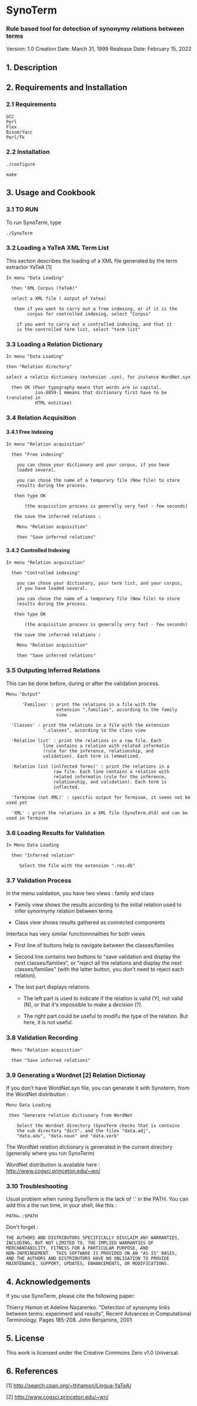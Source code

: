 # SynoTerm
### Rule based tool for detection of synonymy relations between terms

Version: 1.0
Creation Date: March 31, 1999
Realease Date: February 15, 2022


## 1. Description

## 2. Requirements and Installation

### 2.1 Requirements

    GCC
    Perl
    Flex
    Bisom/Yacc
    Perl/Tk

### 2.2 Installation

    ./configure

    make

## 3. Usage and Cookbook

### 3.1 TO RUN

  To run SynoTerm, type

    ./SynoTerm


### 3.2 Loading a YaTeA XML Term List

  This section describes the loading of a XML file generated by the term extractor YaTeA [1]

    In menu "Data Loading"

      then "XML Corpus (YaTeA)"

      select a XML file ( output of Yatea)

       then if you want to carry out a free indexing, or if it is the
            corpus for controlled indexing, select "Corpus"

  	    if you want to carry out a controlled indexing, and that it
	    is the controlled term list, select "term list"
 

### 3.3 Loading a Relation Dictionary
  
    In menu "Data Loading"

    then "Relation directory"

    select a relatio dictionary (extension .syn), for instance WordNet.syn

      then OK (Poor typography means that words are in capital,
               iso-8859-1 mmeans that dictionary first have to be translated in
               HTML entities)

### 3.4 Relation Acquisition

#### 3.4.1 Free Indexing

    In menu "Relation acquisition"
 
      then "Free indexing"

        you can chose your dictionary and your corpus, if you have
        loaded several.

        you can chose the name of a temporary file (New file) to store
        results during the process.

       then type OK 

           (the acquisition process is generally very fast - few seconds)

       the save the inferred relations :

        Menu "Relation acquisition"

        then "Save inferred relations"

#### 3.4.2 Controlled Indexing

    In menu "Relation acquisition"

      then "Controlled indexing"

        you can chose your dictionary, your term list, and your corpus,
        if you have loaded several.

        you can chose the name of a temporary file (New file) to store
        results during the process.

       then type OK 

           (the acquisition process is generally very fast - few seconds)

       the save the inferred relations :

        Menu "Relation acquisition"

        then "Save inferred relations"

### 3.5 Outputing Inferred Relations

 This can be done before, during or after the validation process.


    Menu "Output"

          'Families' : print the relations in a file with the
                       extension ".families", according to the family
                       view

	  'Classes' : print the relations in a file with the extension
	              ".classes", according to the class view

	  'Relation list' : print the relations in a raw file. Each
	              line contains a relation with related informatin
	              (rule for the inference, relationship, and
	              validation). Each term is lemmatized.

	  'Relation list (inlfected forms)' : print the relations in a
	                  raw file. Each line contains a relation with
	                  related informatin (rule for the inference,
	                  relationship, and validation). Each term is
	                  inflected.

	  'Terminae (not XML)' : specific output for Terminae, it seems not be used yet

	  'XML' : print the relations in a XML file (SynoTerm.dtd) and can be used in Terminae



### 3.6 Loading Results for Validation

    In Menu Data Loading

      then "Inferred relation" 

         Select the file with the extension ".res.db"


### 3.7 Validation Process

  In the menu validation, you have two views : family and class

  - Family view shows the results according to the initial relation used
    to infer synonnymy relation between terms

  - Class view shows results gathered as connected components

  Interface has very similar functionnnalities for both views 

   - First line of buttons help to navigate between the classes/families

   - Second line contains two buttons to "save validation and display the next classes/families", or "reject all the relations and display the next classes/families" (with the latter button, you don't need to reject each relation).

   - The last part displays relations.

     - The left part is used to indicate if the relation is valid (Y), not valid (N), or that it's impossible to make a decision (?).

     - The right part could be useful to modifu the type of the relation. But here, it is not useful.


### 3.8 Validation Recording

      Menu "Relation acquisition"

      then "Save inferred relations"

### 3.9 Generating a Wordnet [2] Relation Dictionay

 If you don't have WordNet.syn file, you can generate it with
 Synoterm, from the WordNet distribution :

    Menu Data Loading

     then "Generate relation dictionary from WordNet

        Select the Wordnet directory (SynoTerm checks that is contains
        the sub directory "dict", and the files "data.adj",
        "data.adv", "data.noun" and "data.verb"

   The WordNet relation dictionary is generated in the current
   directory (generally where you run SynoTerm)


 WordNet distribution is available here :  http://www.cogsci.princeton.edu/~wn/

### 3.10 Troubleshooting

  Usual problem when runing SynoTerm is the lack of '.' in the
  PATH. You can add this a the run time, in your shell, like this :

    PATH=.:$PATH

  Don't forget :

    THE AUTHORS AND DISTRIBUTORS SPECIFICALLY DISCLAIM ANY WARRANTIES,
    INCLUDING, BUT NOT LIMITED TO, THE IMPLIED WARRANTIES OF
    MERCHANTABILITY, FITNESS FOR A PARTICULAR PURPOSE, AND
    NON-INFRINGEMENT.  THIS SOFTWARE IS PROVIDED ON AN "AS IS" BASIS,
    AND THE AUTHORS AND DISTRIBUTORS HAVE NO OBLIGATION TO PROVIDE
    MAINTENANCE, SUPPORT, UPDATES, ENHANCEMENTS, OR MODIFICATIONS.

## 4. Acknowledgements

If you use SynoTerm, please cite the following paper:

Thierry Hamon et Adeline Nazarenko. "Detection of synonymy links
between terms: experiment and results", Recent Advances in
Computational Terminology. Pages 185-208. John Benjamins, 2001.

## 5. License

This work is licensed under the Creative Commons Zero v1.0 Universal.

## 6. References

[1] http://search.cpan.org/~thhamon/Lingua-YaTeA/

[2] http://www.cogsci.princeton.edu/~wn/

